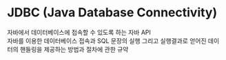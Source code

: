 # JDBC (Java Database Connectivity)
자바에서 데이터베이스에 접속할 수 있도록 하는 자바 API  
자바를 이용한 데이터베이스 접속과 SQL 문장의 실행 그리고 실행결과로 얻어진 데이터의 핸들링을 제공하는 방법과 절차에 관한 규약

